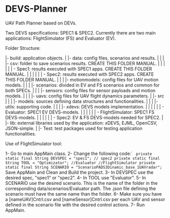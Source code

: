 # DEVS-Planner
UAV Path Planner based on DEVs. 

Two DEVS specifications: SPEC1 & SPEC2.
Currently there are two main applications: FlightSimulator (FS) and Evaluator (EV).

Folder Structure:

 |- build: application objects.
 |
 |- data: config files, scenarios and results.
 |  |
 |  |- csv: folder to save scenarios results. CREATE THIS FOLDER MANUAL.
 |  |  |
 |  |  | - Spec1: results executed with SPEC1 apps. CREATE THIS FOLDER MANUAL.
 |  |  |
 |  |  | - Spec2: results executed with SPEC2 apps. CREATE THIS FOLDER MANUAL.
 |  |
 |  |- motionmodels: config files for UAV motion models.
 |  |
 |  |- scenarios: divided in EV and FS scenarios and common for both SPECs.
 |  |
 |  |- sensors: config files for sensor payloads and motion models.
 |  |
 |  |- uavs: config files for UAV flight dynamics parameters.
 |
 |- src
 |  |
 |  |- models: sources defining data structures and functionalities.
 |  |
 |  |- utils: supporting code.
 |  |
 |  |- xdevs: DEVS models implementation.
 |  |  |
 |  |  | - Evaluator: SPEC1 EV DEVS-models.
 |  |  |
 |  |  | - FlightSimulator: SPEC1 FS DEVS-models.
 |  |  |
 |  |  | - Spec2: EV & FS DEVS-models needed for SPEC2.
 |
 |- lib: external libraries used by the application: xDEVS, EJML, OpenCSV, JSON-simple.
 |
 |- Test: test packages used for testing application functionalities.

Use of FlightSimulator tool:

1- Go to main AppMain class.
2- Change the following code:`
``  private static final String DEVSPEC = "spec1"; // spec2
    private static final String TOOL = "Optimizator"; //Evaluator //FlightSimulator
    private static final String SCENARIO = "ScenarioPADS3Dinamic_base_1UAVradar";
``
   Save AppMain and Clean and Build the project.
3- In DEVSPEC use the desired spec, "spec1" or "spec2".
4- In TOOL use "Evaluator".
5- In SCENARIO use the desired scenario. This is the name of the folder in the
   corresponding data/scenarios/Evaluator path. The .json file defining the 
   scenario must have the same name than the folder.
6- Make sure you have a [nameUAV]Cntrl.csv and [nameSensor]Cntrl.csv per each
   UAV and sensor defined in the scenario file with the desired control actions.
7- Run AppMain.